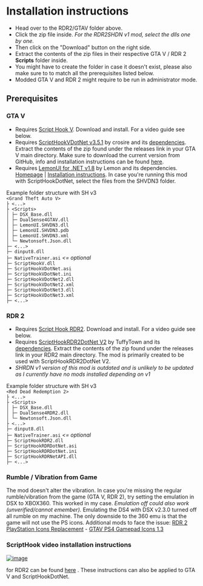 # Installation instructions
- Head over to the RDR2/GTAV folder above.
- Click the zip file inside. *For the RDR2SHDN v1 mod, select the dlls one by one.*
- Then click on the "Download" button on the right side.
- Extract the contents of the zip files in their respective GTA V / RDR 2 **Scripts** folder inside.
- You might have to create the folder in case it doesn't exist, please also make sure to to match all the prerequisites listed below.
- Modded GTA V and RDR 2 might require to be run in administrator mode. 

## Prerequisites
### GTA V
- Requires [Script Hook V](http://www.dev-c.com/gtav/scripthookv/). Download and install. For a video guide see below.
- Requires [ScriptHookVDotNet v3.5.1](https://github.com/crosire/scripthookvdotnet/releases) by crosire and its [dependencies](https://github.com/crosire/scripthookvdotnet). Extract the contents of the zip found under the releases link in your GTA V main directory. Make sure to download the current version from GitHub, info and installation instructions can be found [here](https://gta5-mods.com/tools/scripthookv-net).
- Requires [LemonUI for .NET v1.8](https://github.com/LemonUIbyLemon/LemonUI/releases) by Lemon and its dependencies. [Homepage](https://gta5-mods.com/tools/lemonui) | [Installation instructions](https://github.com/LemonUIbyLemon/LemonUI#installation). In case you're running this mod with ScriptHookDotNet, select the files from the SHVDN3 folder.  

Example folder structure with SH v3  
`<Grand Theft Auto V>`  
`├ <...>`  
`├ <Scripts>`  
`│ ├─ DSX_Base.dll`  
`│ ├─ DualSense4GTAV.dll`  
`│ ├─ LemonUI.SHVDN3.dll`  
`│ ├─ LemonUI.SHVDN3.pdb`  
`│ ├─ LemonUI.SHVDN3.xml`  
`│ └─ Newtonsoft.Json.dll`  
`├─ <...>`  
`├─ dinput8.dll`  
`├─ NativeTrainer.asi` *<= optional*  
`├─ ScriptHookV.dll`  
`├─ ScriptHookVDotNet.asi`  
`├─ ScriptHookVDotNet.ini`  
`├─ ScriptHookVDotNet2.dll`  
`├─ ScriptHookVDotNet2.xml`  
`├─ ScriptHookVDotNet3.dll`  
`├─ ScriptHookVDotNet3.xml`  
`├─ <...>`  

### RDR 2
- Requires [Script Hook RDR2](http://www.dev-c.com/rdr2/scripthookrdr2/). Download and install. For a video guide see below.
- Requires [ScriptHookRDR2DotNet V2](https://github.com/Halen84/ScriptHookRDR2DotNet-V2/releases) by TuffyTown and its [dependencies](https://github.com/Halen84/ScriptHookRDR2DotNet-V2). Extract the contents of the zip found under the releases link in your RDR2 main directory. The mod is primarily created to be used with ScriptHookRDR2DotNet V2.
- *SHRDN v1 version of this mod is outdated and is unlikely to be updated as I currently have no mods installed depending on v1*

Example folder structure with SH v3  
`<Red Dead Redemption 2>`  
`├ <...>`  
`├ <Scripts>`  
`│ ├─ DSX_Base.dll`  
`│ ├─ DualSense4RDR2.dll`  
`│ └─ Newtonsoft.Json.dll`  
`├ <...>`  
`├─ dinput8.dll`  
`├─ NativeTrainer.asi` *<= optional*  
`├─ ScriptHookRDR2.dll`  
`├─ ScriptHookRDRDotNet.asi`  
`├─ ScriptHookRDRDotNet.ini`  
`├─ ScriptHookRDRNetAPI.dll`  
`├─ <...>`  

### Rumble / Vibration from Game
The mod doesn't alter the vibration. In case you're missing the regular rumble/vibration from the game (GTA V, RDR 2), try setting the emulation in DSX to XBOX360. This worked in my case. *Emulation off could also work (unverified/cannot emember).* Emulating the DS4 with DSX v2.3.0 turned off all rumble on my machine. The only downside to the 360 emu is that the game will not use the PS icons. Additional mods to face the issue: [RDR 2 PlayStation Icons Replacement](https://www.nexusmods.com/reddeadredemption2/mods/660) - [GTAV PS4 Gamepad Icons 1.3](https://www.gta5-mods.com/misc/ps4-gamepad-icons)

### ScriptHook video installation instructions 
[![image](https://user-images.githubusercontent.com/16738568/197985654-8c0ea9c1-b99d-498e-908c-9e7cb2c8796e.png)](https://www.youtube.com/watch?v=cGW27hvRRWI&ab_channel=BallerMcBallerson)

for RDR2 can be found [here](https://www.youtube.com/watch?v=cGW27hvRRWI&ab_channel=BallerMcBallerson)
. These instructions can also be applied to GTA V and ScriptHookDotNet.
